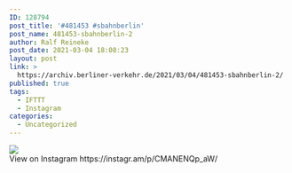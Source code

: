```yaml
---
ID: 128794
post_title: '#481453 #sbahnberlin'
post_name: 481453-sbahnberlin-2
author: Ralf Reineke
post_date: 2021-03-04 18:08:23
layout: post
link: >
  https://archiv.berliner-verkehr.de/2021/03/04/481453-sbahnberlin-2/
published: true
tags:
  - IFTTT
  - Instagram
categories:
  - Uncategorized
---
```

<div><img src='https://scontent-iad3-1.cdninstagram.com/v/t51.29350-15/156586574_465232944662090_6572776232377416697_n.jpg?_nc_cat=107&ccb=3&_nc_sid=8ae9d6&_nc_ohc=GCRja9sp1ZEAX_d5JJj&_nc_ht=scontent-iad3-1.cdninstagram.com&oh=207e64e860f18a072e6a679684131112&oe=606627F9' style='max-width:600px;' /><br/><div>View on Instagram https://instagr.am/p/CMANENQp_aW/</div></div>